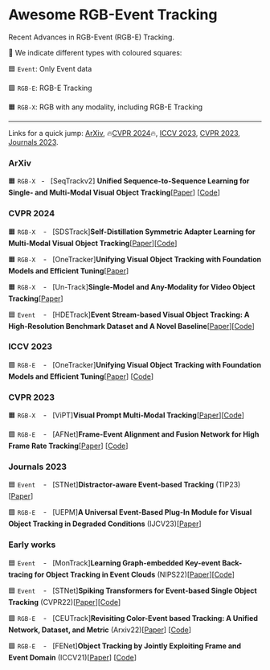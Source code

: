 # Awesome RGB-Event Tracking

Recent Advances in RGB-Event (RGB-E) Tracking.

:teddy_bear: We indicate different types with coloured squares:

:blue_square: `Event`: Only Event data

:green_square: `RGB-E`: RGB-E Tracking

:orange_square: `RGB-X`: RGB with any modality, including RGB-E Tracking


---

Links for a quick jump: [ArXiv](#arxiv), 🔥[CVPR 2024](#cvpr24)🔥, [ICCV 2023](#iccv23), [CVPR 2023](#cvpr23), [Journals 2023](#j23).


### <span id="arxiv">ArXiv</span>
:orange_square: `RGB-X`&nbsp;&nbsp;&nbsp;-&nbsp;&nbsp;&nbsp;[SeqTrackv2] **Unified Sequence-to-Sequence Learning for Single- and Multi-Modal Visual Object Tracking**[[Paper](https://arxiv.org/abs/2304.14394)]
  [[Code](https://github.com/chenxin-dlut/SeqTrackv2)]
  
### <span id="cvpr24">CVPR 2024</span>
:orange_square: `RGB-X` &nbsp;&nbsp;&nbsp;-&nbsp;&nbsp;&nbsp;[SDSTrack]**Self-Distillation Symmetric Adapter Learning for Multi-Modal Visual Object Tracking**[[Paper](https://arxiv.org/abs/2403.16002)][[Code](https://github.com/hoqolo/SDSTrack)]

:orange_square: `RGB-X` &nbsp;&nbsp;&nbsp;-&nbsp;&nbsp;&nbsp;[OneTracker]**Unifying Visual Object Tracking with Foundation Models and Efficient Tuning**[[Paper](https://arxiv.org/abs/2403.09634)]

:orange_square: `RGB-X` &nbsp;&nbsp;&nbsp;-&nbsp;&nbsp;&nbsp;[Un-Track]**Single-Model and Any-Modality for Video Object Tracking**[[Paper](https://arxiv.org/abs/2311.15851)]

:blue_square: `Event` &nbsp;&nbsp;&nbsp;-&nbsp;&nbsp;&nbsp;[HDETrack]**Event Stream-based Visual Object Tracking: A High-Resolution Benchmark Dataset and A Novel Baseline**[[Paper](https://arxiv.org/abs/2309.14611)][[Code](https://github.com/Event-AHU/EventVOT_Benchmark)]

### <span id="iccv23">ICCV 2023</span>

:green_square: `RGB-E` &nbsp;&nbsp;&nbsp;-&nbsp;&nbsp;&nbsp;[OneTracker]**Unifying Visual Object Tracking with Foundation Models and Efficient Tuning**[[Paper](https://arxiv.org/abs/2307.04129)]
[[Code](https://github.com/ZHU-Zhiyu/High-Rank_RGB-Event_Tracker)]

### <span id="cvpr23">CVPR 2023</span>

:orange_square: `RGB-X` &nbsp;&nbsp;&nbsp;-&nbsp;&nbsp;&nbsp;[ViPT]**Visual Prompt Multi-Modal Tracking**[[Paper](https://arxiv.org/abs/2303.10826)][[Code](https://github.com/jiawen-zhu/ViPT)]

:green_square: `RGB-E` &nbsp;&nbsp;&nbsp;-&nbsp;&nbsp;&nbsp;[AFNet]**Frame-Event Alignment and Fusion Network for High Frame Rate Tracking**[[Paper](https://arxiv.org/abs/2305.15688)]
[[Code](https://github.com/Jee-King/AFNet)]

### <span id="j23">Journals 2023</span>
:blue_square: `Event` &nbsp;&nbsp;&nbsp;-&nbsp;&nbsp;&nbsp;[STNet]**Distractor-aware Event-based Tracking**&nbsp;(TIP23)[[Paper](https://ieeexplore.ieee.org/document/10299598)]

:green_square: `RGB-E` &nbsp;&nbsp;&nbsp;-&nbsp;&nbsp;&nbsp;[UEPM]**A Universal Event-Based Plug-In Module for Visual Object Tracking in Degraded Conditions**&nbsp;(IJCV23)[[Paper](https://link.springer.com/article/10.1007/s11263-023-01959-8)]

### <span id="ew">Early works</span>

:blue_square: `Event` &nbsp;&nbsp;&nbsp;-&nbsp;&nbsp;&nbsp;[MonTrack]**Learning Graph-embedded Key-event Back-tracing
for Object Tracking in Event Clouds**&nbsp;(NIPS22)[[Paper](https://openreview.net/pdf?id=hTxYJAKY85)][[Code](https://github.com/ZHU-Zhiyu/Event-tracking)]

:blue_square: `Event` &nbsp;&nbsp;&nbsp;-&nbsp;&nbsp;&nbsp;[STNet]**Spiking Transformers for Event-based Single Object Tracking**&nbsp;(CVPR22)[[Paper](https://openaccess.thecvf.com/content/CVPR2022/html/Zhang_Spiking_Transformers_for_Event-Based_Single_Object_Tracking_CVPR_2022_paper.html)][[Code](https://github.com/JeeKing/CVPR2022_STNet)]

:green_square: `RGB-E` &nbsp;&nbsp;&nbsp;-&nbsp;&nbsp;&nbsp;[CEUTrack]**Revisiting Color-Event based Tracking: A Unified Network, Dataset, and Metric**&nbsp;(Arxiv22)[[Paper](https://arxiv.org/abs/2211.11010)]
[[Code](https://github.com/Jee-King/ICCV2021_Event_Frame_Tracking)]

:green_square: `RGB-E` &nbsp;&nbsp;&nbsp;-&nbsp;&nbsp;&nbsp;[FENet]**Object Tracking by Jointly Exploiting Frame and Event Domain**&nbsp;(ICCV21)[[Paper](https://arxiv.org/abs/2109.09052)]
[[Code](https://github.com/Jee-King/ICCV2021_Event_Frame_Tracking)]























































